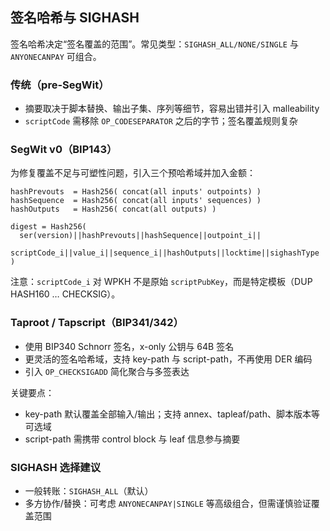 ## 签名哈希与 SIGHASH

签名哈希决定“签名覆盖的范围”。常见类型：`SIGHASH_ALL/NONE/SINGLE` 与 `ANYONECANPAY` 可组合。

### 传统（pre-SegWit）

- 摘要取决于脚本替换、输出子集、序列等细节，容易出错并引入 malleability
- `scriptCode` 需移除 `OP_CODESEPARATOR` 之后的字节；签名覆盖规则复杂

### SegWit v0（BIP143）

为修复覆盖不足与可塑性问题，引入三个预哈希域并加入金额：

```text
hashPrevouts  = Hash256( concat(all inputs' outpoints) )
hashSequence  = Hash256( concat(all inputs' sequences) )
hashOutputs   = Hash256( concat(all outputs) )

digest = Hash256(
  ser(version)||hashPrevouts||hashSequence||outpoint_i||
  scriptCode_i||value_i||sequence_i||hashOutputs||locktime||sighashType
)
```

注意：`scriptCode_i` 对 WPKH 不是原始 `scriptPubKey`，而是特定模板（DUP HASH160 … CHECKSIG）。

### Taproot / Tapscript（BIP341/342）

- 使用 BIP340 Schnorr 签名，x-only 公钥与 64B 签名
- 更灵活的签名哈希域，支持 key-path 与 script-path，不再使用 DER 编码
- 引入 `OP_CHECKSIGADD` 简化聚合与多签表达

关键要点：

- key-path 默认覆盖全部输入/输出；支持 annex、tapleaf/path、脚本版本等可选域
- script-path 需携带 control block 与 leaf 信息参与摘要

### SIGHASH 选择建议

- 一般转账：`SIGHASH_ALL`（默认）
- 多方协作/替换：可考虑 `ANYONECANPAY|SINGLE` 等高级组合，但需谨慎验证覆盖范围

